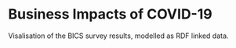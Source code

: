 # Business Impacts of COVID-19
Visalisation of the BICS survey results, modelled as RDF linked data.
